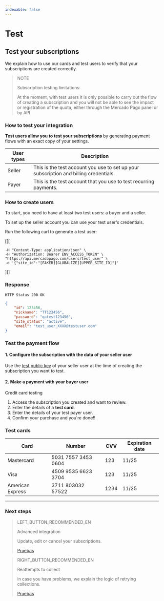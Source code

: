 ```yaml
---
indexable: false
---
```


# Test   

## Test your subscriptions

We explain how to use our cards and test users to verify that your subscriptions are created correctly.

> NOTE
> 
> Subscription testing limitations:
> 
> At the moment, with test users it is only possible to carry out the flow of creating a subscription and you will not be able to see the impact or registration of the quota, either through the Mercado Pago panel or by API.

### How to test your integration

**Test users allow you to test your subscriptions** by generating payment flows with an exact copy of your settings.

User types |   Description  
------------ 	 |	--------    
Seller       |  This is the test account you use to set up your subscription and billing credentials.           
Payer        |  This is the test account that you use to test recurring payments.  

### How to create users

To start, you need to have at least two test users: a buyer and a seller.

To set up the seller account you can use your test user's credentials. 

Run the following curl to generate a test user:


[[[
```curl curl -X POST \
-H "Content-Type: application/json" \
-H "Authorization: Bearer ENV_ACCESS_TOKEN" \
"https://api.mercadopago.com/users/test_user" \
-d '{"site_id":"[FAKER][GLOBALIZE][UPPER_SITE_ID]"}'
```
]]]

### Response
`HTTP Status 200 OK`
```json
{
    "id": 123456,
    "nickname": "TT123456",
    "password": "qatest123456",
    "site_status": "active",
    "email": "test_user_XXXX@testuser.com"
}
```

### Test the payment flow

#### 1. Configure the subscription with the data of your seller user

Use the <a href="https://www.mercadopago[FAKER][URL][DOMAIN]/daccount/credentials" target="_blank">test public key</a> of your seller user at the time of creating the subscription you want to test.

#### 2. Make a payment with your buyer user

Credit card testing

1. Access the subscription you created and want to review.
1. Enter the details of a **test card**.
1. Enter the details of your test payer user.
1. Confirm your purchase and you're done!!

### Test cards

Card |   Number  | CVV   |   Expiration date
------------ 	 |	--------    |	--------    |	--------
Mastercard       |  5031 7557 3453 0604 |   123 | 11/25            
Visa             |  4509 9535 6623 3704 |   123 | 11/25   
American Express |  3711 803032 57522   |   1234| 11/25   

------------
### Next steps

> LEFT_BUTTON_RECOMMENDED_EN
>
> Advanced integration
>
> Update, edit or cancel your subscriptions.
>
> [Pruebas](http://www.mercadopago[FAKER][URL][DOMAIN]/developers/es/guides/online-payments/subscriptions/advanced-integration/)

> RIGHT_BUTTON_RECOMMENDED_EN
>
> Reattempts to collect
>
> In case you have problems, we explain the logic of retrying collections. 
>
> [Pruebas](http://www.mercadopago[FAKER][URL][DOMAIN]/developers/es/guides/online-payments/subscriptions/payment-retry/)